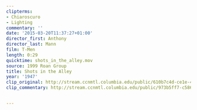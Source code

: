 ```yaml
---
clipterms:
- Chiaroscuro
- Lighting
commentary: ''
date: '2015-03-20T11:37:27+01:00'
director_first: Anthony
director_last: Mann
film: T-Men
length: 0:29
quicktime: shots_in_the_alley.mov
source: 1999 Roan Group
title: Shots in the Alley
year: '1947'
clip_original: http://stream.ccnmtl.columbia.edu/public/610b7c4d-ce1e-43a5-bce6-29a10a3b621e-011_tmen_FLG-mp4-aac-480w-850kbps-ffmpeg.mp4
clip_commentary: http://stream.ccnmtl.columbia.edu/public/973b5ff7-c586-4982-ac47-cb8204989314_480-011_tmen_commentary_FLG_et.mp4


---
```

